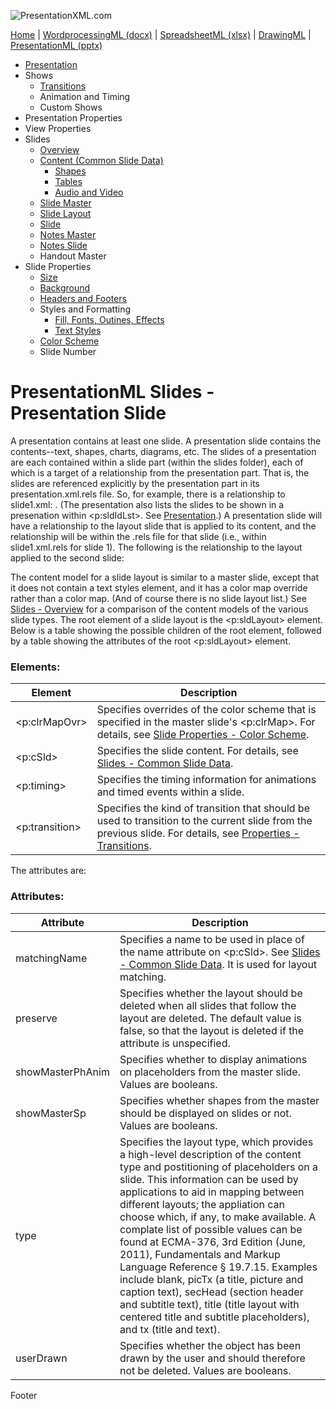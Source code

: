 ![PresentationXML.com](pptxImages\PresentationMLBanner.png)

[Home](index.md) | [WordprocessingML (docx)](anatomyofOOXML.md) | [SpreadsheetML (xlsx)](anatomyofOOXML-xlsx.md) | [DrawingML](drwOverview.md) | [PresentationML (pptx)](anatomyofOOXML-pptx.md)

- [Presentation](prPresentation.md)
- Shows
  - [Transitions](prSlide-transitions.md)
  - Animation and Timing
  - Custom Shows
- Presentation Properties
- View Properties
- Slides
  - [Overview](prSlide.md)
  - [Content (Common Slide Data)](prCommonSlideData.md)
    - [Shapes](prSlide-shapeTree.md)
    - [Tables](drwTable.md)
    - [Audio and Video](prSlide-multiMedia.md)
  - [Slide Master](prSlideMaster.md)
  - [Slide Layout](prSlideLayout.md)
  - [Slide](prPresentationSlide.md)
  - [Notes Master](prNotesMaster.md)
  - [Notes Slide](prNotesSlide.md)
  - Handout Master
- Slide Properties
  - [Size](prSlide-size.md)
  - [Background](prSlide-background.md)
  - [Headers and Footers](prSlide-footer.md)
  - Styles and Formatting
    - [Fill, Fonts, Outines, Effects](prSlide-styles-themes.md)
    - [Text Styles](prSlide-styles-textStyles.md)
  - [Color Scheme](prSlide-color.md)
  - Slide Number

# PresentationML Slides - Presentation Slide

A presentation contains at least one slide. A presentation slide contains the contents--text, shapes, charts, diagrams, etc. The slides of a presentation are each contained within a slide part (within the slides folder), each of which is a target of a relationship from the presentation part. That is, the slides are referenced explicitly by the presentation part in its presentation.xml.rels file. So, for example, there is a relationship to slide1.xml: <Relationship Id="rId2" Type="http://schemas.openxmlformats.org/officeDocument/2006/relationships/slide" Target="../slides/slide1.xml"/>. (The presentation also lists the slides to be shown in a presenation within <p:sldIdLst>. See [Presentation](prPresentation.md).) A presentation slide will have a relationship to the layout slide that is applied to its content, and the relationship will be within the .rels file for that slide (i.e., within slide1.xml.rels for slide 1). The following is the relationship to the layout applied to the second slide: <Relationship Id="rId1" Type="http://schemas.openxmlformats.org/officeDocument/2006/relationships/slideLayout" Target="../slideLayouts/slideLayout2.xml"/>

The content model for a slide layout is similar to a master slide, except that it does not contain a text styles element, and it has a color map override rather than a color map. (And of course there is no slide layout list.) See [Slides - Overview](prSlide.md) for a comparison of the content models of the various slide types. The root element of a slide layout is the <p:sldLayout> element. Below is a table showing the possible children of the root element, followed by a table showing the attributes of the root <p:sldLayout> element.

### Elements:

| Element        | Description                                                                                                                                                                           |
| -------------- | ------------------------------------------------------------------------------------------------------------------------------------------------------------------------------------- |
| <p:clrMapOvr>  | Specifies overrides of the color scheme that is specified in the master slide's <p:clrMap>. For details, see [Slide Properties - Color Scheme](prSlide-color.md).                     |
| <p:cSld>       | Specifies the slide content. For details, see [Slides - Common Slide Data](prCommonSlideData.md).                                                                                     |
| <p:timing>     | Specifies the timing information for animations and timed events within a slide.                                                                                                      |
| <p:transition> | Specifies the kind of transition that should be used to transition to the current slide from the previous slide. For details, see [Properties - Transitions](prSlide-transitions.md). |

The attributes are:

### Attributes:

| Attribute        | Description                                                                                                                                                                                                                                                                                                                                                                                                                                                                                                                                                                                                                                        |
| ---------------- | -------------------------------------------------------------------------------------------------------------------------------------------------------------------------------------------------------------------------------------------------------------------------------------------------------------------------------------------------------------------------------------------------------------------------------------------------------------------------------------------------------------------------------------------------------------------------------------------------------------------------------------------------- |
| matchingName     | Specifies a name to be used in place of the name attribute on <p:cSld>. See [Slides - Common Slide Data](prCommonSlideData.md). It is used for layout matching.                                                                                                                                                                                                                                                                                                                                                                                                                                                                                    |
| preserve         | Specifies whether the layout should be deleted when all slides that follow the layout are deleted. The default value is false, so that the layout is deleted if the attribute is unspecified.                                                                                                                                                                                                                                                                                                                                                                                                                                                      |
| showMasterPhAnim | Specifies whether to display animations on placeholders from the master slide. Values are booleans.                                                                                                                                                                                                                                                                                                                                                                                                                                                                                                                                                |
| showMasterSp     | Specifies whether shapes from the master should be displayed on slides or not. Values are booleans.                                                                                                                                                                                                                                                                                                                                                                                                                                                                                                                                                |
| type             | Specifies the layout type, which provides a high-level description of the content type and postitioning of placeholders on a slide. This information can be used by applications to aid in mapping between different layouts; the appliation can choose which, if any, to make available. A complate list of possible values can be found at ECMA-376, 3rd Edition (June, 2011), Fundamentals and Markup Language Reference § 19.7.15. Examples include blank, picTx (a title, picture and caption text), secHead (section header and subtitle text), title (title layout with centered title and subtitle placeholders), and tx (title and text). |
| userDrawn        | Specifies whether the object has been drawn by the user and should therefore not be deleted. Values are booleans.                                                                                                                                                                                                                                                                                                                                                                                                                                                                                                                                  |

Footer
